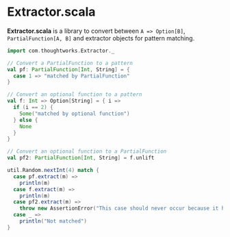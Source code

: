 # Extractor.scala

**Extractor.scala** is a library to convert between `A => Option[B]`, `PartialFunction[A, B]` and extractor objects for pattern matching.

``` scala
import com.thoughtworks.Extractor._

// Convert a PartialFunction to a pattern
val pf: PartialFunction[Int, String] = {
  case 1 => "matched by PartialFunction"
}

// Convert an optional function to a pattern
val f: Int => Option[String] = { i =>
  if (i == 2) {
    Some("matched by optional function")
  } else {
    None
  }
}

// Convert an optional function to a PartialFunction
val pf2: PartialFunction[Int, String] = f.unlift

util.Random.nextInt(4) match {
  case pf.extract(m) =>
    println(m)
  case f.extract(m) =>
    println(m)
  case pf2.extract(m) =>
    throw new AssertionError("This case should never occur because it has the same condition as `f.extract`.")
  case _ =>
    println("Not matched")
}
```
